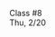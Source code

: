 <div class="lecture2">

<div class="column_date">
<p markdown="block">

Class #8 <br>
Thu, 2/20

</p>
</div>
<div class="column_materials">
<p markdown="block">



</p>
</div>

<div class="column_assign">
<p markdown="block">



</p>
</div>

</div>


